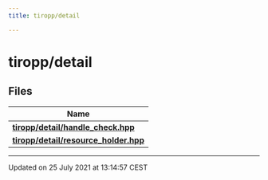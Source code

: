 ```yaml
---
title: tiropp/detail

---
```


# tiropp/detail



## Files

| Name           |
| -------------- |
| **[tiropp/detail/handle_check.hpp](/docs/api/files/handle__check_8hpp#file-handle_check.hpp)**  |
| **[tiropp/detail/resource_holder.hpp](/docs/api/files/resource__holder_8hpp#file-resource_holder.hpp)**  |






-------------------------------

Updated on 25 July 2021 at 13:14:57 CEST
